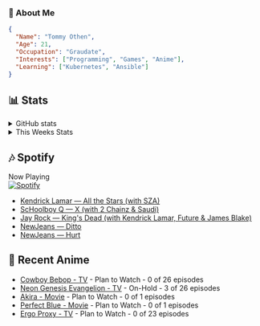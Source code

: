 ### 👋 About Me
```json
{
  "Name": "Tommy Othen",
  "Age": 21,
  "Occupation": "Graudate",
  "Interests": ["Programming", "Games", "Anime"],
  "Learning": ["Kubernetes", "Ansible"]
}
```

## 📊 Stats
<details>
  <summary>GitHub stats</summary>
  <a href="https://github.com/anuraghazra/github-readme-stats">
    <img src="https://github-readme-stats.vercel.app/api?username=tommyothen&show_icons=true&count_private=true&hide=prs,issues">
  </a>
</details>

<details>
  <summary>This Weeks Stats</summary>
  <a href="https://github.com/anuraghazra/github-readme-stats">
    <img src="https://github-readme-stats.vercel.app/api/wakatime?username=tommyothen&cache_seconds=1800&custom_title=Top%20Languages">
  </a>
</details>

## 🎶 Spotify
Now Playing\
[![Spotify](https://novatorem-dasushiasian.vercel.app/api/spotify)](https://open.spotify.com/user/g90805640970)
<!-- LASTFM:START -->
* [Kendrick Lamar — All the Stars &lpar;with SZA&rpar;](https://www.last.fm/music/Kendrick+Lamar/_/All+the+Stars+&lpar;with+SZA&rpar;)
* [ScHoolboy Q — X &lpar;with 2 Chainz &amp; Saudi&rpar;](https://www.last.fm/music/ScHoolboy+Q/_/X+&lpar;with+2+Chainz+&amp;+Saudi&rpar;)
* [Jay Rock — King&#39;s Dead &lpar;with Kendrick Lamar, Future &amp; James Blake&rpar;](https://www.last.fm/music/Jay+Rock/_/King%27s+Dead+&lpar;with+Kendrick+Lamar,+Future+&amp;+James+Blake&rpar;)
* [NewJeans — Ditto](https://www.last.fm/music/NewJeans/_/Ditto)
* [NewJeans — Hurt](https://www.last.fm/music/NewJeans/_/Hurt)<!-- LASTFM:END -->

## 🗻 Recent Anime
<!-- ANIME-LIST:START -->
* [Cowboy Bebop - TV](https://myanimelist.net/anime/1/Cowboy_Bebop) - Plan to Watch - 0 of 26 episodes
* [Neon Genesis Evangelion - TV](https://myanimelist.net/anime/30/Neon_Genesis_Evangelion) - On-Hold - 3 of 26 episodes
* [Akira - Movie](https://myanimelist.net/anime/47/Akira) - Plan to Watch - 0 of 1 episodes
* [Perfect Blue - Movie](https://myanimelist.net/anime/437/Perfect_Blue) - Plan to Watch - 0 of 1 episodes
* [Ergo Proxy - TV](https://myanimelist.net/anime/790/Ergo_Proxy) - Plan to Watch - 0 of 23 episodes<!-- ANIME-LIST:END -->
